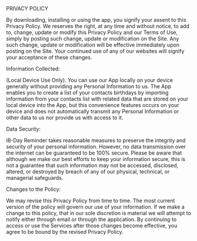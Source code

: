 PRIVACY POLICY


By downloading, installing or using the app, you signify your assent to this Privacy Policy. We reserves the right, at any time and without notice, to add to, change, update or modify this Privacy Policy and our Terms of Use, simply by posting such change, update or modification on the Site. Any such change, update or modification will be effective immediately upon posting on the Site. Your continued use of any of our websites will signify your acceptance of these changes.

Information Collected:

(Local Device Use Only). You can use our App locally on your device generally without providing any Personal Information to us. The App enables you to create a list of your contacts birthdays by importing information from your contacts list with related data that are stored on your local device into the App, but this convenience features occurs on your device and does not automatically transmit any Personal Information or other data to us nor provide us with access to it.

Data Security:

iB-Day Reminder takes reasonable measures to preserve the integrity and security of your personal information. However, no data transmission over the internet can be guaranteed to be 100% secure. Please be aware that although we make our best efforts to keep your information secure, this is not a guarantee that such information may not be accessed, disclosed, altered, or destroyed by breach of any of our physical, technical, or managerial safeguards.

Changes to the Policy:

We may revise this Privacy Policy from time to time. The most current version of the policy will govern our use of your information. If we make a change to this policy, that in our sole discretion is material we will attempt to notify either through email or through the application. By continuing to access or use the Services after those changes become effective, you agree to be bound by the revised Privacy Policy.
